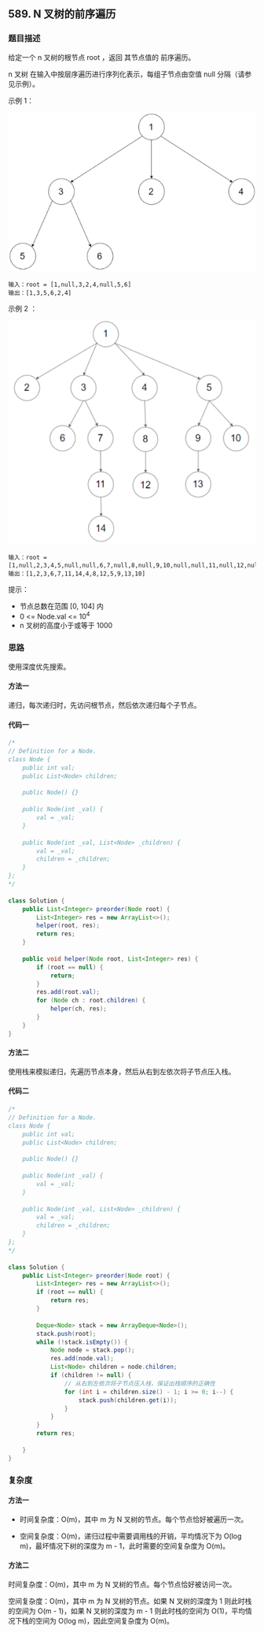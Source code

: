 ## 589. N 叉树的前序遍历

### 题目描述

给定一个 n 叉树的根节点  root ，返回 其节点值的 前序遍历。

n 叉树 在输入中按层序遍历进行序列化表示，每组子节点由空值 null 分隔（请参见示例）。

示例 1：

![N 叉树](../../images/20220724100502001.png)

~~~
输入：root = [1,null,3,2,4,null,5,6]
输出：[1,3,5,6,2,4]
~~~

示例 2 ：

![N 叉树](../../images/20220724100604002.png)

~~~
输入：root = [1,null,2,3,4,5,null,null,6,7,null,8,null,9,10,null,null,11,null,12,null,13,null,null,14]
输出：[1,2,3,6,7,11,14,4,8,12,5,9,13,10]
~~~

提示：

- 节点总数在范围 [0, 104] 内
- 0 <= Node.val <= 10<sup>4</sup>
- n 叉树的高度小于或等于 1000



### 思路

使用深度优先搜索。

#### 方法一

递归，每次递归时，先访问根节点，然后依次递归每个子节点。



#### 代码一

~~~java
/*
// Definition for a Node.
class Node {
    public int val;
    public List<Node> children;

    public Node() {}

    public Node(int _val) {
        val = _val;
    }

    public Node(int _val, List<Node> _children) {
        val = _val;
        children = _children;
    }
};
*/

class Solution {
    public List<Integer> preorder(Node root) {
        List<Integer> res = new ArrayList<>();
        helper(root, res);
        return res;
    }

    public void helper(Node root, List<Integer> res) {
        if (root == null) {
            return;
        }
        res.add(root.val);
        for (Node ch : root.children) {
            helper(ch, res);
        }
    }
}
~~~



#### 方法二

使用栈来模拟递归，先遍历节点本身，然后从右到左依次将子节点压入栈。



#### 代码二

~~~java
/*
// Definition for a Node.
class Node {
    public int val;
    public List<Node> children;

    public Node() {}

    public Node(int _val) {
        val = _val;
    }

    public Node(int _val, List<Node> _children) {
        val = _val;
        children = _children;
    }
};
*/

class Solution {
    public List<Integer> preorder(Node root) {
        List<Integer> res = new ArrayList<>();
        if (root == null) {
            return res;
        }

        Deque<Node> stack = new ArrayDeque<Node>();
        stack.push(root);
        while (!stack.isEmpty()) {
            Node node = stack.pop();
            res.add(node.val);
            List<Node> children = node.children;
            if (children != null) {
                // 从右到左依次将子节点压入栈，保证出栈顺序的正确性
                for (int i = children.size() - 1; i >= 0; i--) {
                    stack.push(children.get(i));
                }
            }
        }
        return res;

    }
}
~~~



### 复杂度

#### 方法一

- 时间复杂度：O(m)，其中 m 为 N 叉树的节点。每个节点恰好被遍历一次。

- 空间复杂度：O(m)，递归过程中需要调用栈的开销，平均情况下为 O(log m)，最坏情况下树的深度为 m - 1，此时需要的空间复杂度为 O(m)。



#### 方法二

时间复杂度：O(m)，其中 m 为 N 叉树的节点。每个节点恰好被访问一次。

空间复杂度：O(m)，其中 m 为 N 叉树的节点。如果 N 叉树的深度为 1 则此时栈的空间为 O(m - 1)，如果 N 叉树的深度为 m - 1 则此时栈的空间为 O(1)，平均情况下栈的空间为 O(log m)，因此空间复杂度为 O(m)。
